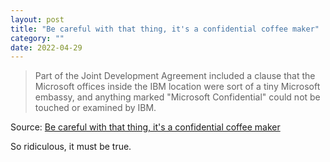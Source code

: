 ```yaml
---
layout: post
title: "Be careful with that thing, it's a confidential coffee maker"
category: ""
date: 2022-04-29
---
```


> Part of the Joint Development Agreement included a clause that the Microsoft offices inside the IBM location were sort of a tiny Microsoft embassy, and anything marked "Microsoft Confidential" could not be touched or examined by IBM.

Source: [Be careful with that thing, it's a confidential coffee maker](https://devblogs.microsoft.com/oldnewthing/20220426-00/?p=106528)

So ridiculous, it must be true.
